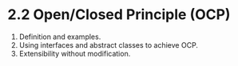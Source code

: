 # 2.2 Open/Closed Principle (OCP)

1. Definition and examples.
2. Using interfaces and abstract classes to achieve OCP.
3. Extensibility without modification.